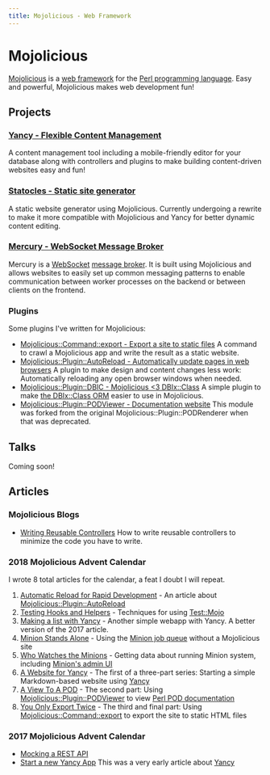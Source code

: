 ```yaml
---
title: Mojolicious - Web Framework
---
```


# Mojolicious

[Mojolicious](http://mojolicious.org) is a [web
framework](https://en.wikipedia.org/wiki/Web_framework) for the [Perl
programming language](http://perl.org). Easy and powerful, Mojolicious
makes web development fun!

## Projects

### [Yancy - Flexible Content Management](http://preaction.me/yancy)

A content management tool including a mobile-friendly editor for your
database along with controllers and plugins to make building
content-driven websites easy and fun!

### [Statocles - Static site generator](http://preaction.me/statocles)

A static website generator using Mojolicious. Currently
undergoing a rewrite to make it more compatible with Mojolicious and
Yancy for better dynamic content editing.

### [Mercury - WebSocket Message Broker](http://preaction.me/mercury)

Mercury is a [WebSocket](https://en.wikipedia.org/wiki/WebSocket)
[message broker](https://en.wikipedia.org/wiki/Message_broker). It is
built using Mojolicious and allows websites to easily set up common
messaging patterns to enable communication between worker processes on
the backend or between clients on the frontend.

### Plugins

Some plugins I've written for Mojolicious:

* [Mojolicious::Command::export - Export a site to static files](http://metacpan.org/pod/Mojolicious::Command::export)
  A command to crawl a Mojolicious app and write the result as
  a static website.
* [Mojolicious::Plugin::AutoReload - Automatically update pages in web browsers](http://metacpan.org/pod/Mojolicious::Plugin::AutoReload)
  A plugin to make design and content changes less work: Automatically
  reloading any open browser windows when needed.
* [Mojolicious::Plugin::DBIC - Mojolicious &lt;3 DBIx::Class](http://metacpan.org/pod/Mojolicious::Plugin::DBIC)
  A simple plugin to make [the DBIx::Class ORM](https://metacpan.org/pod/DBIx::Class)
  easier to use in Mojolicious.
* [Mojolicious::Plugin::PODViewer - Documentation website](http://metacpan.org/pod/Mojolicious::Plugin::PODViewer)
  This module was forked from the original Mojolicious::Plugin::PODRenderer when that was deprecated.

## Talks

Coming soon!

## Articles

### Mojolicious Blogs

* [Writing Reusable Controllers](https://mojolicious.io/blog/2019/01/21/writing-reusable-controllers/) How to write reusable controllers to minimize the code you have to write.

### 2018 Mojolicious Advent Calendar

I wrote 8 total articles for the calendar, a feat I doubt I will repeat.

1. [Automatic Reload for Rapid Development](https://mojolicious.io/blog/2018/12/02/automatic-reload-for-rapid-development/) - An article about [Mojolicious::Plugin::AutoReload](http://metacpan.org/pod/Mojolicious::Plugin::AutoReload)
2. [Testing Hooks and Helpers](https://mojolicious.io/blog/2018/12/04/testing-hooks-and-helpers/) - Techniques for using [Test::Mojo](http://mojolicious.org/perldoc/Test/Mojo)
3. [Making a list with Yancy](https://mojolicious.io/blog/2018/12/06/making-a-list-with-yancy/) - Another simple webapp with Yancy. A better version of the 2017 article.
4. [Minion Stands Alone](https://mojolicious.io/blog/2018/12/10/minion-stands-alone/) - Using the [Minion job queue](http://mojolicious.org/perldoc/Minion) without a Mojolicious site
5. [Who Watches the Minions](https://mojolicious.io/blog/2018/12/11/who-watches-the-minions/) - Getting data about running Minion system, including [Minion's admin UI](https://mojolicious.org/perldoc/Mojolicious/Plugin/Minion/Admin)
6. [A Website for Yancy](https://mojolicious.io/blog/2018/12/17/a-website-for-yancy/) - The first of a three-part series: Starting a simple Markdown-based website using [Yancy](http://preaction.me/yancy)
7. [A View To A POD](https://mojolicious.io/blog/2018/12/18/a-view-to-a-pod/) - The second part: Using [Mojolicious::Plugin::PODViewer](http://metacpan.org/pod/Mojolicious::Plugin::PODViewer) to view [Perl POD documentation](https://perldoc.pl/perlpod)
8. [You Only Export Twice](https://mojolicious.io/blog/2018/12/19/you-only-export-twice/) - The third and final part: Using [Mojolicious::Command::export](http://metacpan.org/pod/Mojolicious::Command::export) to export the site to static HTML files

### 2017 Mojolicious Advent Calendar

* [Mocking a REST API](https://mojolicious.io/blog/2017/12/08/day-8-mocking-a-rest-api/)
* [Start a new Yancy App](https://mojolicious.io/blog/2017/12/15/day-15-start-a-new-yancy-app/) This was a very early article about [Yancy](http://preaction.me/yancy)

<!-- ## Related Topics -->
